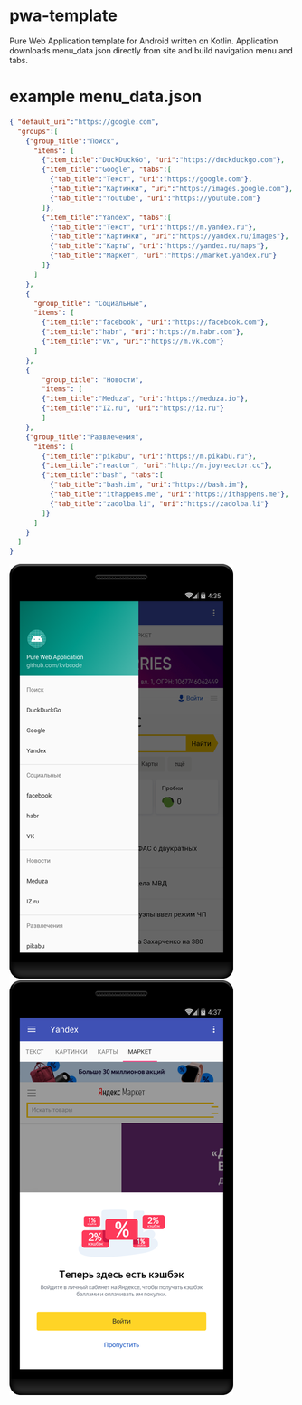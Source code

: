 # pwa-template
Pure Web Application template for Android written on Kotlin. Application downloads menu_data.json directly from site and build navigation menu and tabs.

# example menu_data.json
```json
{ "default_uri":"https://google.com",
  "groups":[
    {"group_title":"Поиск",
      "items": [
        {"item_title":"DuckDuckGo", "uri":"https://duckduckgo.com"},
        {"item_title":"Google", "tabs":[
          {"tab_title":"Текст", "uri":"https://google.com"},
          {"tab_title":"Картинки", "uri":"https://images.google.com"},
          {"tab_title":"Youtube", "uri":"https://youtube.com"}
        ]},
        {"item_title":"Yandex", "tabs":[
          {"tab_title":"Текст", "uri":"https://m.yandex.ru"},
          {"tab_title":"Картинки", "uri":"https://yandex.ru/images"},
          {"tab_title":"Карты", "uri":"https://yandex.ru/maps"},
          {"tab_title":"Маркет", "uri":"https://market.yandex.ru"}
        ]}
      ]
    },
    {
      "group_title": "Социальные",
      "items": [
        {"item_title":"facebook", "uri":"https://facebook.com"},
        {"item_title":"habr", "uri":"https://m.habr.com"},
        {"item_title":"VK", "uri":"https://m.vk.com"}
      ]
    },
    {
    	"group_title": "Новости",
    	"items": [
        {"item_title":"Meduza", "uri":"https://meduza.io"},
        {"item_title":"IZ.ru", "uri":"https://iz.ru"}
    	]
    },
    {"group_title":"Развлечения",
      "items": [
        {"item_title":"pikabu", "uri":"https://m.pikabu.ru"},
        {"item_title":"reactor", "uri":"http://m.joyreactor.cc"},
        {"item_title":"bash", "tabs":[
          {"tab_title":"bash.im", "uri":"https://bash.im"},
          {"tab_title":"ithappens.me", "uri":"https://ithappens.me"},
          {"tab_title":"zadolba.li", "uri":"https://zadolba.li"}
        ]}
      ]
    }
  ]
}
```
![Screenshot01](docs/img/pwa-ss-01-small.png)
![Screenshot02](docs/img/pwa-ss-02-small.png)
